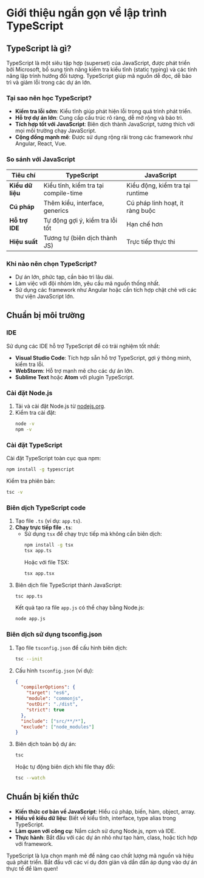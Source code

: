 # Giới thiệu ngắn gọn về lập trình TypeScript

## TypeScript là gì?

TypeScript là một siêu tập hợp (superset) của JavaScript, được phát triển bởi Microsoft, bổ sung tính năng kiểm tra kiểu tĩnh (static typing) và các tính năng lập trình hướng đối tượng. TypeScript giúp mã nguồn dễ đọc, dễ bảo trì và giảm lỗi trong các dự án lớn.

### Tại sao nên học TypeScript?

- **Kiểm tra lỗi sớm**: Kiểu tĩnh giúp phát hiện lỗi trong quá trình phát triển.
- **Hỗ trợ dự án lớn**: Cung cấp cấu trúc rõ ràng, dễ mở rộng và bảo trì.
- **Tích hợp tốt với JavaScript**: Biên dịch thành JavaScript, tương thích với mọi môi trường chạy JavaScript.
- **Cộng đồng mạnh mẽ**: Được sử dụng rộng rãi trong các framework như Angular, React, Vue.

### So sánh với JavaScript

| Tiêu chí         | TypeScript                           | JavaScript                      |
| ---------------- | ------------------------------------ | ------------------------------- |
| **Kiểu dữ liệu** | Kiểu tĩnh, kiểm tra tại compile-time | Kiểu động, kiểm tra tại runtime |
| **Cú pháp**      | Thêm kiểu, interface, generics       | Cú pháp linh hoạt, ít ràng buộc |
| **Hỗ trợ IDE**   | Tự động gợi ý, kiểm tra lỗi tốt      | Hạn chế hơn                     |
| **Hiệu suất**    | Tương tự (biên dịch thành JS)        | Trực tiếp thực thi              |

### Khi nào nên chọn TypeScript?

- Dự án lớn, phức tạp, cần bảo trì lâu dài.
- Làm việc với đội nhóm lớn, yêu cầu mã nguồn thống nhất.
- Sử dụng các framework như Angular hoặc cần tích hợp chặt chẽ với các thư viện JavaScript lớn.

## Chuẩn bị môi trường

### IDE

Sử dụng các IDE hỗ trợ TypeScript để có trải nghiệm tốt nhất:

- **Visual Studio Code**: Tích hợp sẵn hỗ trợ TypeScript, gợi ý thông minh, kiểm tra lỗi.
- **WebStorm**: Hỗ trợ mạnh mẽ cho các dự án lớn.
- **Sublime Text** hoặc **Atom** với plugin TypeScript.

### Cài đặt Node.js

1. Tải và cài đặt Node.js từ [nodejs.org](https://nodejs.org).
2. Kiểm tra cài đặt:
   ```bash
   node -v
   npm -v
   ```

### Cài đặt TypeScript

Cài đặt TypeScript toàn cục qua npm:

```bash
npm install -g typescript
```

Kiểm tra phiên bản:

```bash
tsc -v
```

### Biên dịch TypeScript code

1. Tạo file `.ts` (ví dụ: `app.ts`).
2. **Chạy trực tiếp file `.ts`**:
   - Sử dụng `tsx` để chạy trực tiếp mà không cần biên dịch:
     ```bash
     npm install -g tsx
     tsx app.ts
     ```
     Hoặc với file TSX:
     ```bash
     tsx app.tsx
     ```
3. Biên dịch file TypeScript thành JavaScript:
   ```bash
   tsc app.ts
   ```
   Kết quả tạo ra file `app.js` có thể chạy bằng Node.js:
   ```bash
   node app.js
   ```

### Biên dịch sử dụng tsconfig.json

1. Tạo file `tsconfig.json` để cấu hình biên dịch:
   ```bash
   tsc --init
   ```
2. Cấu hình `tsconfig.json` (ví dụ):
   ```json
   {
     "compilerOptions": {
       "target": "es6",
       "module": "commonjs",
       "outDir": "./dist",
       "strict": true
     },
     "include": ["src/**/*"],
     "exclude": ["node_modules"]
   }
   ```
3. Biên dịch toàn bộ dự án:
   ```bash
   tsc
   ```
   Hoặc tự động biên dịch khi file thay đổi:
   ```bash
   tsc --watch
   ```

## Chuẩn bị kiến thức

- **Kiến thức cơ bản về JavaScript**: Hiểu cú pháp, biến, hàm, object, array.
- **Hiểu về kiểu dữ liệu**: Biết về kiểu tĩnh, interface, type alias trong TypeScript.
- **Làm quen với công cụ**: Nắm cách sử dụng Node.js, npm và IDE.
- **Thực hành**: Bắt đầu với các dự án nhỏ như tạo hàm, class, hoặc tích hợp với framework.

TypeScript là lựa chọn mạnh mẽ để nâng cao chất lượng mã nguồn và hiệu quả phát triển. Bắt đầu với các ví dụ đơn giản và dần dần áp dụng vào dự án thực tế để làm quen!

